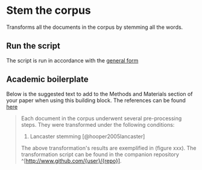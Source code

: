 # Stem the corpus

Transforms all the documents in the corpus by stemming all the words.

## Run the script

The script is run in accordance with the [general form](../README.md#scripts)

## Academic boilerplate

Below is the suggested text to add to the Methods and Materials section of your paper when using this building block.
The references can be found [here](./references.bib)

> Each document in the corpus underwent several pre-processing steps.
> They were transformed under the following conditions:
>
> 1. Lancaster stemming [@hooper2005lancaster]
>
> The above transformation's results are exemplified in (figure xxx).
> The transformation script can be found in the companion repository ^[http://www.github.com/{user}/{repo}].
